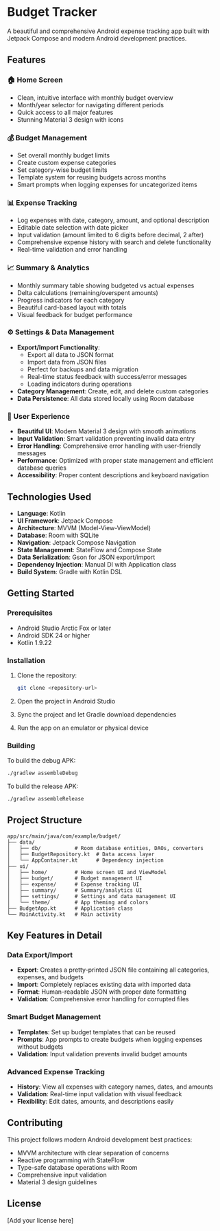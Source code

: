 # Budget Tracker

A beautiful and comprehensive Android expense tracking app built with Jetpack Compose and modern Android development practices.

## Features

### 🏠 Home Screen
- Clean, intuitive interface with monthly budget overview
- Month/year selector for navigating different periods
- Quick access to all major features
- Stunning Material 3 design with icons

### 💰 Budget Management
- Set overall monthly budget limits
- Create custom expense categories 
- Set category-wise budget limits
- Template system for reusing budgets across months
- Smart prompts when logging expenses for uncategorized items

### 📊 Expense Tracking
- Log expenses with date, category, amount, and optional description
- Editable date selection with date picker
- Input validation (amount limited to 6 digits before decimal, 2 after)
- Comprehensive expense history with search and delete functionality
- Real-time validation and error handling

### 📈 Summary & Analytics
- Monthly summary table showing budgeted vs actual expenses
- Delta calculations (remaining/overspent amounts)
- Progress indicators for each category
- Beautiful card-based layout with totals
- Visual feedback for budget performance

### ⚙️ Settings & Data Management
- **Export/Import Functionality**: 
  - Export all data to JSON format
  - Import data from JSON files
  - Perfect for backups and data migration
  - Real-time status feedback with success/error messages
  - Loading indicators during operations
- **Category Management**: Create, edit, and delete custom categories
- **Data Persistence**: All data stored locally using Room database

### 🎨 User Experience
- **Beautiful UI**: Modern Material 3 design with smooth animations
- **Input Validation**: Smart validation preventing invalid data entry
- **Error Handling**: Comprehensive error handling with user-friendly messages
- **Performance**: Optimized with proper state management and efficient database queries
- **Accessibility**: Proper content descriptions and keyboard navigation

## Technologies Used

- **Language**: Kotlin
- **UI Framework**: Jetpack Compose
- **Architecture**: MVVM (Model-View-ViewModel)
- **Database**: Room with SQLite
- **Navigation**: Jetpack Compose Navigation
- **State Management**: StateFlow and Compose State
- **Data Serialization**: Gson for JSON export/import
- **Dependency Injection**: Manual DI with Application class
- **Build System**: Gradle with Kotlin DSL

## Getting Started

### Prerequisites
- Android Studio Arctic Fox or later
- Android SDK 24 or higher
- Kotlin 1.9.22

### Installation
1. Clone the repository:
   ```bash
   git clone <repository-url>
   ```

2. Open the project in Android Studio

3. Sync the project and let Gradle download dependencies

4. Run the app on an emulator or physical device

### Building
To build the debug APK:
```bash
./gradlew assembleDebug
```

To build the release APK:
```bash
./gradlew assembleRelease
```

## Project Structure

```
app/src/main/java/com/example/budget/
├── data/
│   ├── db/           # Room database entities, DAOs, converters
│   ├── BudgetRepository.kt  # Data access layer
│   └── AppContainer.kt      # Dependency injection
├── ui/
│   ├── home/         # Home screen UI and ViewModel
│   ├── budget/       # Budget management UI
│   ├── expense/      # Expense tracking UI
│   ├── summary/      # Summary/analytics UI
│   ├── settings/     # Settings and data management UI
│   └── theme/        # App theming and colors
├── BudgetApp.kt      # Application class
└── MainActivity.kt   # Main activity
```

## Key Features in Detail

### Data Export/Import
- **Export**: Creates a pretty-printed JSON file containing all categories, expenses, and budgets
- **Import**: Completely replaces existing data with imported data
- **Format**: Human-readable JSON with proper date formatting
- **Validation**: Comprehensive error handling for corrupted files

### Smart Budget Management
- **Templates**: Set up budget templates that can be reused
- **Prompts**: App prompts to create budgets when logging expenses without budgets
- **Validation**: Input validation prevents invalid budget amounts

### Advanced Expense Tracking
- **History**: View all expenses with category names, dates, and amounts
- **Validation**: Real-time input validation with visual feedback
- **Flexibility**: Edit dates, amounts, and descriptions easily

## Contributing

This project follows modern Android development best practices:
- MVVM architecture with clear separation of concerns
- Reactive programming with StateFlow
- Type-safe database operations with Room
- Comprehensive input validation
- Material 3 design guidelines

## License

[Add your license here]

